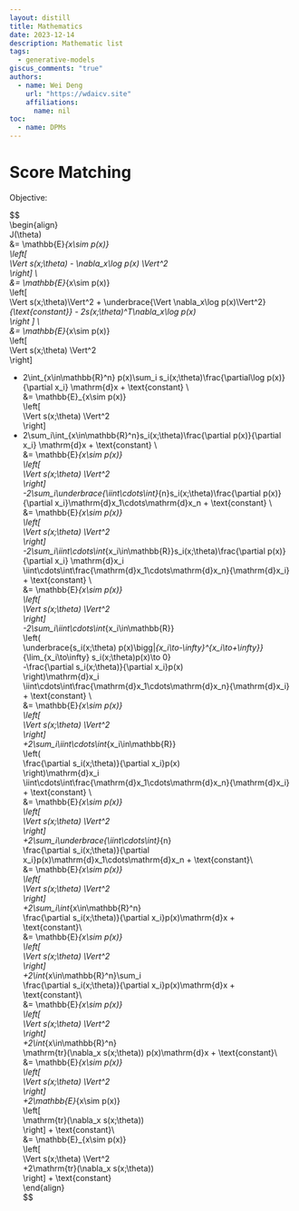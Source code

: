 ```yaml
---  
layout: distill  
title: Mathematics  
date: 2023-12-14  
description: Mathematic list  
tags:  
  - generative-models  
giscus_comments: "true"  
authors:  
  - name: Wei Deng  
    url: "https://wdaicv.site"  
    affiliations:  
      name: nil  
toc:  
  - name: DPMs  
---  
```

# Score Matching  
Objective:  
  
$$  
\begin{align}  
J(\theta)  
&= \mathbb{E}_{x\sim p(x)}   
\left[  
\Vert s(x;\theta) - \nabla_x\log p(x) \Vert^2  
\right] \\  
&= \mathbb{E}_{x\sim p(x)}  
\left[  
\Vert s(x;\theta)\Vert^2 + \underbrace{\Vert \nabla_x\log p(x)\Vert^2}_{\text{constant}} - 2s(x;\theta)^T\nabla_x\log p(x)  
\right ] \\  
&= \mathbb{E}_{x\sim p(x)}  
\left[  
\Vert s(x;\theta) \Vert^2  
\right]   
- 2\int_{x\in\mathbb{R}^n} p(x)\sum_i s_i(x;\theta)\frac{\partial\log p(x)}{\partial x_i} \mathrm{d}x + \text{constant} \\  
&= \mathbb{E}_{x\sim p(x)}  
\left[  
\Vert s(x;\theta) \Vert^2  
\right]   
- 2\sum_i\int_{x\in\mathbb{R}^n}s_i(x;\theta)\frac{\partial p(x)}{\partial x_i} \mathrm{d}x + \text{constant} \\  
&= \mathbb{E}_{x\sim p(x)}  
\left[  
\Vert s(x;\theta) \Vert^2  
\right]   
-2\sum_i\underbrace{\iint\cdots\int}_{n}s_i(x;\theta)\frac{\partial p(x)}{\partial x_i}\mathrm{d}x_1\cdots\mathrm{d}x_n + \text{constant} \\   
&= \mathbb{E}_{x\sim p(x)}  
\left[  
\Vert s(x;\theta) \Vert^2  
\right]   
-2\sum_i\iint\cdots\int_{x_i\in\mathbb{R}}s_i(x;\theta)\frac{\partial p(x)}{\partial x_i} \mathrm{d}x_i  
\iint\cdots\int\frac{\mathrm{d}x_1\cdots\mathrm{d}x_n}{\mathrm{d}x_i} + \text{constant} \\  
&= \mathbb{E}_{x\sim p(x)}  
\left[  
\Vert s(x;\theta) \Vert^2  
\right]   
-2\sum_i\iint\cdots\int_{x_i\in\mathbb{R}}  
\left(  
\underbrace{s_i(x;\theta) p(x)\bigg|_{x_i\to-\infty}^{x_i\to+\infty}}_{\lim_{x_i\to\infty} s_i(x;\theta)p(x)\to 0}  
-\frac{\partial s_i(x;\theta)}{\partial x_i}p(x)  
\right)\mathrm{d}x_i  
\iint\cdots\int\frac{\mathrm{d}x_1\cdots\mathrm{d}x_n}{\mathrm{d}x_i} + \text{constant} \\  
&= \mathbb{E}_{x\sim p(x)}  
\left[  
\Vert s(x;\theta) \Vert^2  
\right]   
+2\sum_i\iint\cdots\int_{x_i\in\mathbb{R}}  
\left(  
\frac{\partial s_i(x;\theta)}{\partial x_i}p(x)  
\right)\mathrm{d}x_i  
\iint\cdots\int\frac{\mathrm{d}x_1\cdots\mathrm{d}x_n}{\mathrm{d}x_i} + \text{constant} \\  
&= \mathbb{E}_{x\sim p(x)}  
\left[  
\Vert s(x;\theta) \Vert^2  
\right]  
+2\sum_i\underbrace{\iint\cdots\int}_{n}  
\frac{\partial s_i(x;\theta)}{\partial x_i}p(x)\mathrm{d}x_1\cdots\mathrm{d}x_n + \text{constant}\\  
&= \mathbb{E}_{x\sim p(x)}  
\left[  
\Vert s(x;\theta) \Vert^2  
\right]  
+2\sum_i\int_{x\in\mathbb{R}^n}  
\frac{\partial s_i(x;\theta)}{\partial x_i}p(x)\mathrm{d}x + \text{constant}\\  
&= \mathbb{E}_{x\sim p(x)}  
\left[  
\Vert s(x;\theta) \Vert^2  
\right]  
+2\int_{x\in\mathbb{R}^n}\sum_i  
\frac{\partial s_i(x;\theta)}{\partial x_i}p(x)\mathrm{d}x + \text{constant}\\  
&= \mathbb{E}_{x\sim p(x)}  
\left[  
\Vert s(x;\theta) \Vert^2  
\right]  
+2\int_{x\in\mathbb{R}^n}  
\mathrm{tr}(\nabla_x s(x;\theta)) p(x)\mathrm{d}x + \text{constant}\\  
&= \mathbb{E}_{x\sim p(x)}  
\left[  
\Vert s(x;\theta) \Vert^2  
\right]  
+2\mathbb{E}_{x\sim p(x)}  
\left[  
\mathrm{tr}(\nabla_x s(x;\theta))  
\right] + \text{constant}\\  
&= \mathbb{E}_{x\sim p(x)}  
\left[  
\Vert s(x;\theta) \Vert^2  
+2\mathrm{tr}(\nabla_x s(x;\theta))  
\right] + \text{constant}  
\end{align}  
$$